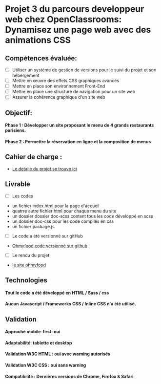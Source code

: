 # Projet 3 du parcours developpeur web chez OpenClassrooms: Dynamisez une page web avec des animations CSS
## Compétences évaluée:
- [ ] Utiliser un système de gestion de versions pour le suivi du projet et son hébergement
- [ ] Mettre en œuvre des effets CSS graphiques avancés
- [ ] Mettre en place son environnement Front-End
- [ ] Mettre en place une structure de navigation pour un site web
- [ ] Assurer la cohérence graphique d'un site web
## Objectif:
#### Phase 1 : Développer un site proposant le menu de 4 grands restaurants parisiens.
#### Phase 2 : Permettre la réservation en ligne et la composition de menus
## Cahier de charge :
* [Le detaile du projet se trouve ici](https://s3.eu-west-1.amazonaws.com/course.oc-static.com/projects/Front-End+V2/P3+CSS+animations/DW+P3+-+Brief+creatif+-+Ohmyfood!.pdf)
## Livrable
- [ ] Les codes
* un fichier index.html pour la page d'accueil
* quatrre autre fichier html pour chaque menu du site
* un dossier dossier doc-scss content tous les code développé en scss
* un dossier doc-css pour les code compilés en css
* un fichier package.js
- [ ] Le code a été versionné sur gitHub 
* [Ohmyfood code versionné sur github](https://github.com/Adama55/projet-ohmyfood)
- [ ] Le rendu du projet
* [le site ohmyfood](https://adama55.github.io/projet-ohmyfood/)
## Technologies
  #### Tout le code a été développé en HTML / Sass / css
 #### Aucun Javascript / Frameworks CSS / Inline CSS n'a été utilisé.
## Validation 
#### Approche mobile-first: oui
#### Adaptabilité: tablette et desktop
#### Validation W3C HTML : oui avec warning autorisés
#### Validation W3C CSS : oui sans warning
#### Compatibilité : Dernières versions de Chrome, Firefox & Safari